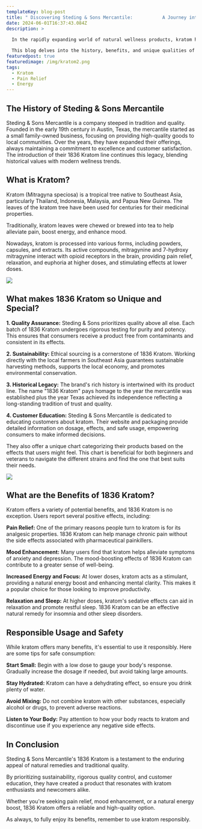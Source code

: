 ```yaml
---
templateKey: blog-post
title: " Discovering Steding & Sons Mercantile:           A Journey into 1836 Kratom"
date: 2024-06-01T16:37:43.084Z
description: >
  
  In the rapidly expanding world of natural wellness products, kratom has emerged as a significant player, and leading this trend is one of our favorite brands, Steding & Sons Mercantile, renowned for its premium product line, 1836 Kratom.

  This blog delves into the history, benefits, and unique qualities of 1836 Kratom, shedding light on why this product has garnered a loyal following.
featuredpost: true
featuredimage: /img/kratom2.png
tags:
  - Kratom
  - Pain Relief
  - Energy
---
```

## **The History of Steding & Sons Mercantile**

Steding & Sons Mercantile is a company steeped in tradition and quality. Founded in the early 19th century in Austin, Texas, the mercantile started as a small family-owned business, focusing on providing high-quality goods to local communities. Over the years, they have expanded their offerings, always maintaining a commitment to excellence and customer satisfaction. The introduction of their 1836 Kratom line continues this legacy, blending historical values with modern wellness trends.

## **What is Kratom?**

Kratom (Mitragyna speciosa) is a tropical tree native to Southeast Asia, particularly Thailand, Indonesia, Malaysia, and Papua New Guinea. The leaves of the kratom tree have been used for centuries for their medicinal properties.

Traditionally, kratom leaves were chewed or brewed into tea to help alleviate pain, boost energy, and enhance mood.

Nowadays, kratom is processed into various forms, including powders, capsules, and extracts. Its active compounds, mitragynine and 7-hydroxy mitragynine interact with opioid receptors in the brain, providing pain relief, relaxation, and euphoria at higher doses, and stimulating effects at lower doses.

![](/img/kratom1.webp)

## **What makes 1836 Kratom so Unique and Special?**

**1. Quality Assurance:** Steding & Sons prioritizes quality above all else. Each batch of 1836 Kratom undergoes rigorous testing for purity and potency. This ensures that consumers receive a product free from contaminants and consistent in its effects.



**2. Sustainability:** Ethical sourcing is a cornerstone of 1836 Kratom. Working directly with the local farmers in Southeast Asia guarantees sustainable harvesting methods, supports the local economy, and promotes environmental conservation.



**3. Historical Legacy:** The brand's rich history is intertwined with its product line. The name "1836 Kratom" pays homage to the year the mercantile was established plus the year Texas achieved its independence reflecting a long-standing tradition of trust and quality.



**4. Customer Education:** Steding & Sons Mercantile is dedicated to educating customers about kratom. Their website and packaging provide detailed information on dosage, effects, and safe usage, empowering consumers to make informed decisions.

They also offer a unique chart categorizing their products based on the effects that users might feel. This chart is beneficial for both beginners and veterans to navigate the different strains and find the one that best suits their needs.

![](/img/kratom-card.webp)

## What are the Benefits of 1836 Kratom?

Kratom offers a variety of potential benefits, and 1836 Kratom is no exception. Users report several positive effects, including:



**Pain Relief:** One of the primary reasons people turn to kratom is for its analgesic properties. 1836 Kratom can help manage chronic pain without the side effects associated with pharmaceutical painkillers.



**Mood Enhancement:** Many users find that kratom helps alleviate symptoms of anxiety and depression. The mood-boosting effects of 1836 Kratom can contribute to a greater sense of well-being.



**Increased Energy and Focus:** At lower doses, kratom acts as a stimulant, providing a natural energy boost and enhancing mental clarity. This makes it a popular choice for those looking to improve productivity.



**Relaxation and Sleep:** At higher doses, kratom's sedative effects can aid in relaxation and promote restful sleep. 1836 Kratom can be an effective natural remedy for insomnia and other sleep disorders.



## **Responsible Usage and Safety**

While kratom offers many benefits, it's essential to use it responsibly. Here are some tips for safe consumption:

**Start Small:** Begin with a low dose to gauge your body's response. Gradually increase the dosage if needed, but avoid taking large amounts.

**Stay Hydrated:** Kratom can have a dehydrating effect, so ensure you drink plenty of water.

**Avoid Mixing:** Do not combine kratom with other substances, especially alcohol or drugs, to prevent adverse reactions.

**Listen to Your Body:** Pay attention to how your body reacts to kratom and discontinue use if you experience any negative side effects.

## **In Conclusion**

Steding & Sons Mercantile's 1836 Kratom is a testament to the enduring appeal of natural remedies and traditional quality.

By prioritizing sustainability, rigorous quality control, and customer education, they have created a product that resonates with kratom enthusiasts and newcomers alike.

Whether you're seeking pain relief, mood enhancement, or a natural energy boost, 1836 Kratom offers a reliable and high-quality option.

As always, to fully enjoy its benefits, remember to use kratom responsibly.